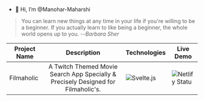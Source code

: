 - 👋 Hi, I’m @Manohar-Maharshi

> You can learn new things at any time in your life if you're willing to be a beginner. If you actually learn to like being a beginner, the whole world opens up to you.  --_Barbara Sher_

|  Project Name     |           Description             |                                              Technologies                                                   |                                                  Live Demo                                                |
|-------------------|-----------------------------------|-------------------------------------------------------------------------------------------------------------|-----------------------------------------------------------------------------------------------------------|
|   Filmaholic      | <center> A Twitch Themed Movie Search App Specially & Precisely Designed for Filmaholic's. </center> | ![Svelte.js](https://img.shields.io/badge/Svelte-4A4A55?style=for-the-badge&logo=svelte&logoColor=FF3E00`)  | ![Netlify Statu](https://api.netlify.com/api/v1/badges/8bd4c009-72a4-4bc1-80bc-a82a721c9850/deploy-status)|
